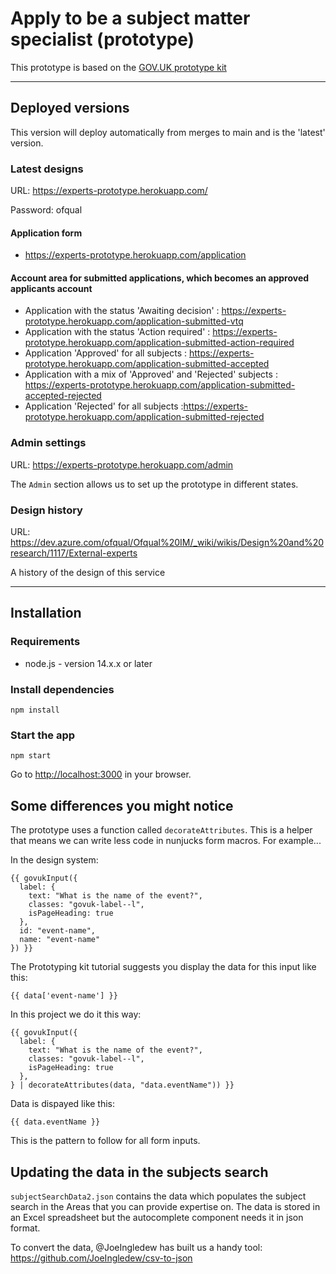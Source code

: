 # Apply to be a subject matter specialist (prototype)

This prototype is based on the [GOV.UK prototype kit](https://github.com/alphagov/govuk-prototype-kit)

----

## Deployed versions
This version will deploy automatically from merges to main and is the 'latest' version.

### Latest designs

URL: https://experts-prototype.herokuapp.com/

Password: ofqual

#### Application form 
- https://experts-prototype.herokuapp.com/application 

#### Account area for submitted applications, which becomes an approved applicants account 
- Application with the status 'Awaiting decision' : https://experts-prototype.herokuapp.com/application-submitted-vtq 
- Application with the status 'Action required' : https://experts-prototype.herokuapp.com/application-submitted-action-required 
- Application 'Approved' for all subjects : https://experts-prototype.herokuapp.com/application-submitted-accepted
- Application with a mix of 'Approved' and 'Rejected' subjects : https://experts-prototype.herokuapp.com/application-submitted-accepted-rejected
- Application 'Rejected' for all subjects :https://experts-prototype.herokuapp.com/application-submitted-rejected

### Admin settings

URL: https://experts-prototype.herokuapp.com/admin

The <code>Admin</code> section allows us to set up the prototype in different states.

### Design history

URL: https://dev.azure.com/ofqual/Ofqual%20IM/_wiki/wikis/Design%20and%20research/1117/External-experts

A history of the design of this service

----

## Installation

### Requirements

- node.js - version 14.x.x or later

### Install dependencies

`npm install`

### Start the app

`npm start`

Go to [http://localhost:3000]() in your browser.

## Some differences you might notice

The prototype uses a function called `decorateAttributes`. This is a helper that means we can write less code in nunjucks form macros. For example...

In the design system:

```
{{ govukInput({
  label: {
    text: "What is the name of the event?",
    classes: "govuk-label--l",
    isPageHeading: true
  },
  id: "event-name",
  name: "event-name"
}) }}
```
The Prototyping kit tutorial suggests you display the data for this input like this:

`{{ data['event-name'] }}`

In this project we do it this way:

```
{{ govukInput({
  label: {
    text: "What is the name of the event?",
    classes: "govuk-label--l",
    isPageHeading: true
  },
} | decorateAttributes(data, "data.eventName")) }}
```
Data is dispayed like this:

`{{ data.eventName }}`

This is the pattern to follow for all form inputs.

## Updating the data in the subjects search

`subjectSearchData2.json` contains the data which populates the subject search in the Areas that you can provide expertise on. The data is stored in an Excel spreadsheet but the autocomplete component needs it in json format. 

To convert the data, @JoeIngledew has built us a handy tool: https://github.com/JoeIngledew/csv-to-json
